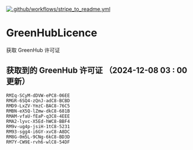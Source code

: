 [![.github/workflows/stripe_to_readme.yml](https://github.com/zjx-kimi/GreenHubLicence/actions/workflows/stripe_to_readme.yml/badge.svg)](https://github.com/zjx-kimi/GreenHubLicence/actions/workflows/stripe_to_readme.yml)
# GreenHubLicence
获取 GreenHub 许可证
## 获取到的 GreenHub 许可证 （2024-12-08 03 : 00 更新）
```
RMIq-SCyM-dDVW-ePC8-06EE
RMGR-6SQ4-zQnJ-adC8-BCBD
RMD9-LxZV-YmzC-BAC8-76C5
RMBN-eX5Q-lZmw-dkC8-681B
RMAM-vfaU-fEaP-q3C8-4EEE
RMA2-lyvc-X5Ed-hWC8-BBF4
RM9v-ug4p-jsiH-1tC8-5231
RM93-sgg4-i6GY-xvC8-A8DC
RM8G-0m5L-9CNg-6kC8-BD3D
RM7Y-CW9E-rvh6-wlC8-54DF
```
